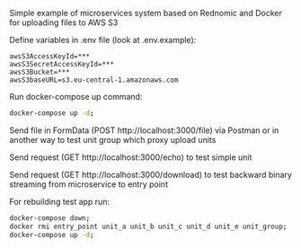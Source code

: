 Simple example of  microservices system based on Rednomic and Docker for uploading files to AWS S3


Define variables in .env file (look at .env.example):

```.dotenv
awsS3AccessKeyId=***
awsS3SecretAccessKeyId=***
awsS3Bucket=***
awsS3baseURL=s3.eu-central-1.amazonaws.com
```

Run docker-compose up command:

```bash
docker-compose up -d;
```

Send file in FormData (POST http://localhost:3000/file) via Postman or in another way to test unit group which proxy upload units

Send request (GET http://localhost:3000/echo) to test simple unit

Send request (GET http://localhost:3000/download) to test backward binary streaming from microservice to entry point



For rebuilding test app run:

```bash
docker-compose down;
docker rmi entry_point unit_a unit_b unit_c unit_d unit_e unit_group;
docker-compose up -d;
```




